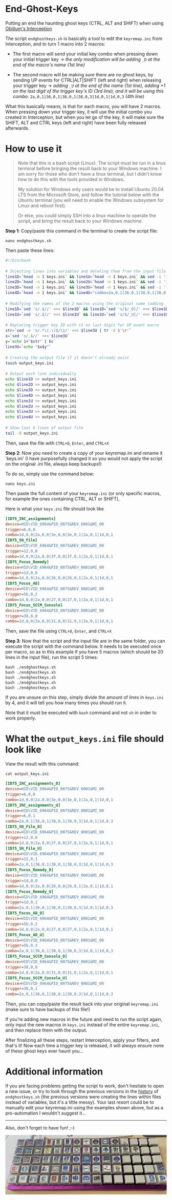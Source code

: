# End-Ghost-Keys
Putting an end the haunting ghost keys (CTRL, ALT and SHIFT) when using [Oblitum's Interception](https://github.com/oblitum/Interception)
 
The script `endghostkeys.sh` is basically a tool to edit the `keyremap.ini` from Interception, and to turn 1 macro into 2 macros:
- The first macro will send your initial key combo when pressing down your initial trigger key ->
*the only modification will be adding* `_D` *at the end of the macro's name (1st line)*

- The second macro will be making sure there are no ghost keys, by sending UP events for CTRL|ALT|SHIFT (left and right) when releasing your trigger key ->
*adding* `_U` *at the end of the name (1st line), adding +1 on the last digit of the trigger key's ID (3rd line), and it will be using this combo*: `2a,0,1|36,0,1|38,0,1|38,0,3|1d,0,1|1d,0,3` *(4th line)*

What this basically means, is that for each macro, you will have 2 macros. When pressing down your trigger key, it will use the initial combo you created in Interception, but when you let go of the key, it will make sure the SHIFT, ALT and CTRL keys (left and right) have been fully released afterwards.

# How to use it

> Note that this is a bash script (Linux). The script must be run in a linux terminal before bringing the result back to your Windows machine. I am sorry for those who don't have a linux terminal, but I didn't know how to do this with the tools provided in Windows.
> 
> My solution for Windows only users would be to install Ubuntu 20.04 LTS from the Microsoft Store, and follow the tutorial below with the Ubuntu terminal (you will need to enable the Windows subsystem for Linux and reboot first).
> 
> Or else, you could simply SSH into a linux machine to operate the script, and bring the result back to your Windows machine.

**Step 1**: Copy/paste this command in the terminal to create the script file:

```
nano endghostkeys.sh
```

Then paste these lines:

```bash
#!/bin/bash

# Injecting lines into variables and deleting them from the input file
line1D=`head -n 1 keys.ini` && line1U=`head -n 1 keys.ini` && sed -i '1d' keys.ini
line2D=`head -n 1 keys.ini` && line2U=`head -n 1 keys.ini` && sed -i '1d' keys.ini
line3D=`head -n 1 keys.ini` && line3U=`head -n 1 keys.ini` && sed -i '1d' keys.ini
line4D=`head -n 1 keys.ini` && line4U="combo=2a,0,1|36,0,1|38,0,1|38,0,3|1d,0,1|1d,0,3" && sed -i '1d' keys.ini

# Modifying the names of the 2 macros using the original name (adding _D and _U)
line1D=`sed 's/.$//' <<< $line1D` && line1D=`sed 's/$/_D]/' <<< $line1D`
line1U=`sed 's/.$//' <<< $line1U` && line1U=`sed 's/$/_U]/' <<< $line1U`

# Replacing trigger key ID with +1 on last digit for UP event macro
str=`sed -e 's/.*\(.\)$/\1/' <<< $line3U | tr -d $'\r'`
x=`sed 's/.$//' <<< $line3U`
y=`echo 1+"$str" | bc`
line3U=`echo "$x$y"`

# Creating the output file if it doesn't already exist
touch output_keys.ini

# Output each line individually
echo $line1D >> output_keys.ini
echo $line2D >> output_keys.ini
echo $line3D >> output_keys.ini
echo $line4D >> output_keys.ini
echo $line1U >> output_keys.ini
echo $line2U >> output_keys.ini
echo $line3U >> output_keys.ini
echo $line4U >> output_keys.ini

# Show last 8 lines of output file
tail -8 output_keys.ini
```

Then, save the file with `CTRL+O`, `Enter`, and `CTRL+X`

**Step 2**: Now you need to create a copy of your keyremap.ini and rename it 'keys.ini' (I have purposefully changed it so you would not apply the script on the original .ini file, always keep backups!)

To do so, simply use the command below:

```
nano keys.ini
```

Then paste the full content of your `keyremap.ini` (or only specific macros, for example the ones containing CTRL, ALT or SHIFT),

Here is what your `keys.ini` file should look like

```ini
[ID75_INC_assignments]
device=HID\VID_6964&PID_0075&REV_0001&MI_00
trigger=6,0,0
combo=1d,0,0|2a,0,0|3e,0,0|3e,0,1|2a,0,1|1d,0,1
[ID75_SN_File]
device=HID\VID_6964&PID_0075&REV_0001&MI_00
trigger=12,0,0
combo=1d,0,0|2a,0,0|3f,0,0|3f,0,1|2a,0,1|1d,0,1
[ID75_Focus_Remedy]
device=HID\VID_6964&PID_0075&REV_0001&MI_00
trigger=1d,0,0
combo=1d,0,0|2a,0,0|26,0,0|26,0,1|2a,0,1|1d,0,1
[ID75_Focus_AD]
device=HID\VID_6964&PID_0075&REV_0001&MI_00
trigger=5b,0,2
combo=1d,0,0|2a,0,0|27,0,0|27,0,1|2a,0,1|1d,0,1
[ID75_Focus_SCCM_Console]
device=HID\VID_6964&PID_0075&REV_0001&MI_00
trigger=38,0,0
combo=1d,0,0|2a,0,0|31,0,0|31,0,1|2a,0,1|1d,0,1
```

Then, save the file using `CTRL+O`, `Enter`, and `CTRL+X`

**Step 3**: Now that the script and the input file are in the same folder, you can execute the script with the command below. It needs to be executed once per macro, so as in this example if you have 5 macros (which should be 20 lines in the input file), run the script 5 times:

```
bash ./endghostkeys.sh
bash ./endghostkeys.sh
bash ./endghostkeys.sh
bash ./endghostkeys.sh
bash ./endghostkeys.sh
```

If you are unsure on this step, simply divide the amount of lines in `keys.ini` by 4, and it will tell you how many times you should run it.

Note that it must be executed with `bash` command and not `sh` in order to work properly.

# What the `output_keys.ini` file should look like

View the result with this command:

```
cat output_keys.ini
```

```ini
[ID75_INC_assignments_D]
device=HID\VID_6964&PID_0075&REV_0001&MI_00
trigger=6,0,0
combo=1d,0,0|2a,0,0|3e,0,0|3e,0,1|2a,0,1|1d,0,1
[ID75_INC_assignments_U]
device=HID\VID_6964&PID_0075&REV_0001&MI_00
trigger=6,0,1
combo=2a,0,1|36,0,1|38,0,1|38,0,3|1d,0,1|1d,0,3
[ID75_SN_File_D]
device=HID\VID_6964&PID_0075&REV_0001&MI_00
trigger=12,0,0
combo=1d,0,0|2a,0,0|3f,0,0|3f,0,1|2a,0,1|1d,0,1
[ID75_SN_File_U]
device=HID\VID_6964&PID_0075&REV_0001&MI_00
trigger=12,0,1
combo=2a,0,1|36,0,1|38,0,1|38,0,3|1d,0,1|1d,0,3
[ID75_Focus_Remedy_D]
device=HID\VID_6964&PID_0075&REV_0001&MI_00
trigger=1d,0,0
combo=1d,0,0|2a,0,0|26,0,0|26,0,1|2a,0,1|1d,0,1
[ID75_Focus_Remedy_U]
device=HID\VID_6964&PID_0075&REV_0001&MI_00
trigger=1d,0,1
combo=2a,0,1|36,0,1|38,0,1|38,0,3|1d,0,1|1d,0,3
[ID75_Focus_AD_D]
device=HID\VID_6964&PID_0075&REV_0001&MI_00
trigger=5b,0,2
combo=1d,0,0|2a,0,0|27,0,0|27,0,1|2a,0,1|1d,0,1
[ID75_Focus_AD_U]
device=HID\VID_6964&PID_0075&REV_0001&MI_00
trigger=5b,0,3
combo=2a,0,1|36,0,1|38,0,1|38,0,3|1d,0,1|1d,0,3
[ID75_Focus_SCCM_Console_D]
device=HID\VID_6964&PID_0075&REV_0001&MI_00
trigger=38,0,0
combo=1d,0,0|2a,0,0|31,0,0|31,0,1|2a,0,1|1d,0,1
[ID75_Focus_SCCM_Console_U]
device=HID\VID_6964&PID_0075&REV_0001&MI_00
trigger=38,0,1
combo=2a,0,1|36,0,1|38,0,1|38,0,3|1d,0,1|1d,0,3
```

Then, you can copy/paste the result back into your original `keyremap.ini` (make sure to have backups of this file!)

If you're adding new macros in the future and need to run the script again, only input the new macros in `keys.ini` instead of the entire `keyremap.ini`, and then replace them with the output.

After finalizing all these steps, restart Interception, apply your filters, and that's it! Now each time a trigger key is released, it will always ensure none of these ghost keys ever haunt you...

# Additional information

If you are facing problems getting the script to work, don't hesitate to open a new issue, or try to look through the previous versions in the [history](https://github.com/MasterBubbles/End-Ghost-Keys/commits/main/endghostkeys.sh) of `endghostkeys.sh` (the previous versions were creating the lines within files instead of variables, but it's a little messy). Your last resort could be to manually edit your keyremap.ini using the examples shown above, but as a pro-automation I wouldn't suggest it...

--------

Also, don't forget to have fun! ;-)

![Idobao ID75](https://raw.githubusercontent.com/MasterBubbles/End-Ghost-Keys/main/ID75.jpg)
